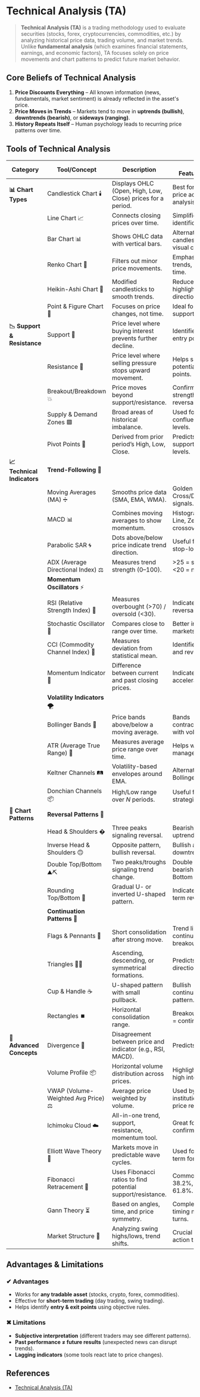 # Technical Analysis (TA)

> **Technical Analysis (TA)** is a trading methodology used to evaluate securities (stocks, forex, cryptocurrencies, commodities, etc.) by analyzing historical price data, trading volume, and market trends. Unlike **fundamental analysis** (which examines financial statements, earnings, and economic factors), TA focuses solely on price movements and chart patterns to predict future market behavior.

## Core Beliefs of Technical Analysis

1. **Price Discounts Everything** – All known information (news, fundamentals, market sentiment) is already reflected in the asset's price.  
2. **Price Moves in Trends** – Markets tend to move in **uptrends (bullish)**, **downtrends (bearish)**, or **sideways (ranging)**.  
3. **History Repeats Itself** – Human psychology leads to recurring price patterns over time.  

## Tools of Technical Analysis

| **Category**               | **Tool/Concept**               | **Description**                                                                 | **Key Features/Uses**                                  |
|---------------------------|--------------------------------|---------------------------------------------------------------------------------|-------------------------------------------------------|
| **📊 Chart Types**         | Candlestick Chart 🕯️          | Displays OHLC (Open, High, Low, Close) prices for a period.                     | Best for detailed price action analysis.              |
|                           | Line Chart 📈                  | Connects closing prices over time.                                              | Simplifies trend identification.                      |
|                           | Bar Chart 📊                   | Shows OHLC data with vertical bars.                                             | Alternative to candlesticks; less visual clutter.     |
|                           | Renko Chart 🧱                 | Filters out minor price movements.                                              | Emphasizes trends, ignores time.                      |
|                           | Heikin-Ashi Chart 🔄           | Modified candlesticks to smooth trends.                                         | Reduces noise and highlights direction.               |
|                           | Point & Figure Chart 🔲        | Focuses on price changes, not time.                                             | Ideal for identifying support/resistance.             |
| **📉 Support & Resistance** | Support 🛑                     | Price level where buying interest prevents further decline.                     | Identifies potential entry points.                    |
|                           | Resistance 🚫                  | Price level where selling pressure stops upward movement.                       | Helps spot potential exit points.                     |
|                           | Breakout/Breakdown 💥          | Price moves beyond support/resistance.                                          | Confirms trend strength or reversal.                  |
|                           | Supply & Demand Zones 🟪       | Broad areas of historical imbalance.                                            | Used for confluence with SR levels.                   |
|                           | Pivot Points 🔁               | Derived from prior period’s High, Low, Close.                                  | Predicts future support/resistance levels.            |
| **📈 Technical Indicators** | **Trend-Following** 📏        |                                                                                 |                                                        |
|                           | Moving Averages (MA) ➗        | Smooths price data (SMA, EMA, WMA).                                            | Golden Cross/Death Cross signals.                     |
|                           | MACD 📊                       | Combines moving averages to show momentum.                                      | Histogram, Signal Line, Zero Line crossovers.         |
|                           | Parabolic SAR 🌀              | Dots above/below price indicate trend direction.                               | Useful for trailing stop-loss.                        |
|                           | ADX (Average Directional Index) ⚖️ | Measures trend strength (0–100).                                          | >25 = strong trend, <20 = no trend.                   |
|                           | **Momentum Oscillators** ⚡   |                                                                                 |                                                        |
|                           | RSI (Relative Strength Index) 🚦 | Measures overbought (>70) / oversold (<30).                                | Indicates potential reversals.                        |
|                           | Stochastic Oscillator 🎯      | Compares close to range over time.                                              | Better in ranging markets.                            |
|                           | CCI (Commodity Channel Index) 📍 | Measures deviation from statistical mean.                                     | Identifies cycles and reversals.                      |
|                           | Momentum Indicator 🔼         | Difference between current and past closing prices.                             | Indicates trend acceleration.                         |
|                           | **Volatility Indicators** 🌪️ |                                                                                 |                                                        |
|                           | Bollinger Bands 📎            | Price bands above/below a moving average.                                       | Bands contract/expand with volatility.                |
|                           | ATR (Average True Range) 📏   | Measures average price range over time.                                         | Helps with risk management.                           |
|                           | Keltner Channels 🛤️          | Volatility-based envelopes around EMA.                                          | Alternative to Bollinger Bands.                       |
|                           | Donchian Channels 📦         | High/Low range over *N* periods.                                                | Useful for breakout strategies.                       |
| **📐 Chart Patterns**      | **Reversal Patterns** 🔄      |                                                                                 |                                                        |
|                           | Head & Shoulders �            | Three peaks signaling reversal.                                                 | Bearish after uptrend.                                |
|                           | Inverse Head & Shoulders 🙃   | Opposite pattern, bullish reversal.                                             | Bullish after downtrend.                              |
|                           | Double Top/Bottom ⛰️⛏️        | Two peaks/troughs signaling trend change.                                       | Double Top = bearish; Double Bottom = bullish.        |
|                           | Rounding Top/Bottom 🥣        | Gradual U- or inverted U-shaped pattern.                                        | Indicates long-term reversal.                         |
|                           | **Continuation Patterns** 🔁  |                                                                                 |                                                        |
|                           | Flags & Pennants 🚩           | Short consolidation after strong move.                                          | Trend likely to continue after breakout.              |
|                           | Triangles 🔺🔻               | Ascending, descending, or symmetrical formations.                               | Predicts breakout direction.                          |
|                           | Cup & Handle ☕               | U-shaped pattern with small pullback.                                           | Bullish continuation pattern.                         |
|                           | Rectangles ⏹️                | Horizontal consolidation range.                                                 | Breakout direction = continuation.                    |
| **🧠 Advanced Concepts**    | Divergence 🧭                 | Disagreement between price and indicator (e.g., RSI, MACD).                     | Predicts reversals.                                   |
|                           | Volume Profile 📦             | Horizontal volume distribution across prices.                                   | Highlights areas of high interest.                    |
|                           | VWAP (Volume-Weighted Avg Price) ⚖️ | Average price weighted by volume.                                          | Used by institutions for fair price reference.        |
|                           | Ichimoku Cloud ☁️            | All-in-one trend, support, resistance, momentum tool.                           | Great for trend confirmation.                         |
|                           | Elliott Wave Theory 🌊        | Markets move in predictable wave cycles.                                        | Used for long-term forecasting.                       |
|                           | Fibonacci Retracement 📐     | Uses Fibonacci ratios to find potential support/resistance.                     | Common levels: 38.2%, 50%, 61.8%.                     |
|                           | Gann Theory ⏳                | Based on angles, time, and price symmetry.                                      | Complex; used for timing market turns.                |
|                           | Market Structure 🧱           | Analyzing swing highs/lows, trend shifts.                                       | Crucial for price action traders.                     |

## Advantages & Limitations

### **✔ Advantages**

- Works for **any tradable asset** (stocks, crypto, forex, commodities).  
- Effective for **short-term trading** (day trading, swing trading).  
- Helps identify **entry & exit points** using objective rules.  

### **✖ Limitations**

- **Subjective interpretation** (different traders may see different patterns).  
- **Past performance ≠ future results** (unexpected news can disrupt trends).  
- **Lagging indicators** (some tools react late to price changes).  

## References

- [Technical Analysis (TA)](https://en.wikipedia.org/wiki/Technical_analysis)